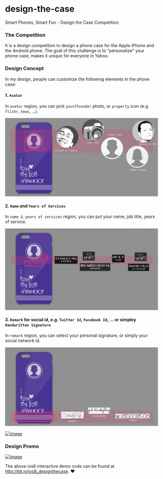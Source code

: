 design-the-case
===============

Smart Phones, Smart Fun - Design the Case Competition

### The Competition

It is a design competition to design a phone case for the Apple iPhone and the Android phone.  The goal of this challenge is to "personalize" your phone case, makes it unique for everyone in Yahoo.

### Design Concept

In my design, people can customize the following elements in the phone case:

#### 1. `Avatar`

In `avatar` region, you can pick `your`/`founder` photo, or `property` icon (e.g. `flickr`, `news`, ...).

[![image](assets/images/avatar.png)](http://stanleyhlng.github.io/design-the-case/assets/images/avatar.png)

#### 2. `Name` and `Years of Services`

In `name & years of services` region, you can put your name, job title, years of service.

[![image](assets/images/name-yos.png)](http://stanleyhlng.github.io/design-the-case/assets/images/name-yos.png)

#### 3. `Remark` for social id, e.g. `Twitter Id`, `Facebook Id`, ... or simpley `Handwritten Signature`

In `remark` region, you can select your personal signature, or simply your social network id.

[![image](assets/images/remark.png)](http://stanleyhlng.github.io/design-the-case/assets/images/remark.png)


[![image](assets/images/walk-through.gif)](https://bit.ly/designthecase)

### Design Promo
[![image](assets/images/ios8_designthecase.gif)](bit.ly/ios8_designthecase)

The above ios8 interactive demo code can be found at http://bit.ly/ios8_designthecase. ❤

